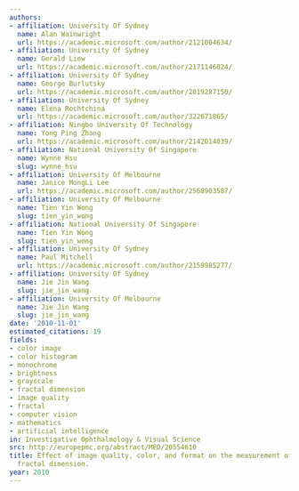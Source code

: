 ```yaml
---
authors:
- affiliation: University Of Sydney
  name: Alan Wainwright
  url: https://academic.microsoft.com/author/2121004634/
- affiliation: University Of Sydney
  name: Gerald Liew
  url: https://academic.microsoft.com/author/2171146024/
- affiliation: University Of Sydney
  name: George Burlutsky
  url: https://academic.microsoft.com/author/2019287150/
- affiliation: University Of Sydney
  name: Elena Rochtchina
  url: https://academic.microsoft.com/author/322671865/
- affiliation: Ningbo University Of Technology
  name: Yong Ping Zhang
  url: https://academic.microsoft.com/author/2142014039/
- affiliation: National University Of Singapore
  name: Wynne Hsu
  slug: wynne_hsu
- affiliation: University Of Melbourne
  name: Janice MongLi Lee
  url: https://academic.microsoft.com/author/2568903587/
- affiliation: University Of Melbourne
  name: Tien Yin Wong
  slug: tien_yin_wong
- affiliation: National University Of Singapore
  name: Tien Yin Wong
  slug: tien_yin_wong
- affiliation: University Of Sydney
  name: Paul Mitchell
  url: https://academic.microsoft.com/author/2159985277/
- affiliation: University Of Sydney
  name: Jie Jin Wang
  slug: jie_jin_wang
- affiliation: University Of Melbourne
  name: Jie Jin Wang
  slug: jie_jin_wang
date: '2010-11-01'
estimated_citations: 19
fields:
- color image
- color histogram
- monochrome
- brightness
- grayscale
- fractal dimension
- image quality
- fractal
- computer vision
- mathematics
- artificial intelligence
in: Investigative Ophthalmology & Visual Science
src: http://europepmc.org/abstract/MED/20554610
title: Effect of image quality, color, and format on the measurement of retinal vascular
  fractal dimension.
year: 2010
---
```

